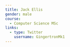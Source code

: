 ```yaml
---
title: Jack Ellis
gender: male
course:
  - Computer Science MSc
links:
  - type: Twitter
    username: GingertronMk1
---
```

